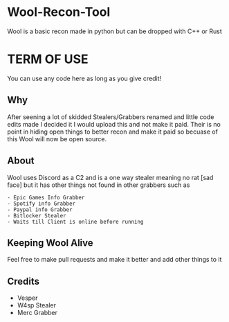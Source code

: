 # Wool-Recon-Tool
Wool is a basic recon made in python but can be dropped with C++ or Rust
# TERM OF USE
You can use any code here as long as you give credit!
## Why
After seening a lot of skidded Stealers/Grabbers renamed and little code edits made I decided it I would upload this and not make it paid. Their is no point in hiding open things to better recon and make it paid so becuase of this Wool will now be open source.

## About 
Wool uses Discord as a C2 and is a one way stealer meaning no rat [sad face] but it has other things not found in other grabbers such as 
```
- Epic Games Info Grabber
- Spotify info Grabber
- Paypal info Grabber
- Bitlocker Stealer
- Waits till Client is online before running
```


## Keeping Wool Alive 
Feel free to make pull requests and make it better and add other things to it 
## Credits 
- Vesper
- W4sp Stealer
- Merc Grabber


